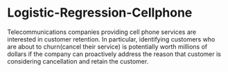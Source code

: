 # Logistic-Regression-Cellphone
Telecommunications companies providing cell phone services are interested in customer retention. In particular, identifying customers who are about to churn(cancel their service) is potentially worth millions of dollars if the company can proactively address the reason that customer is considering cancellation  and retain the customer.
